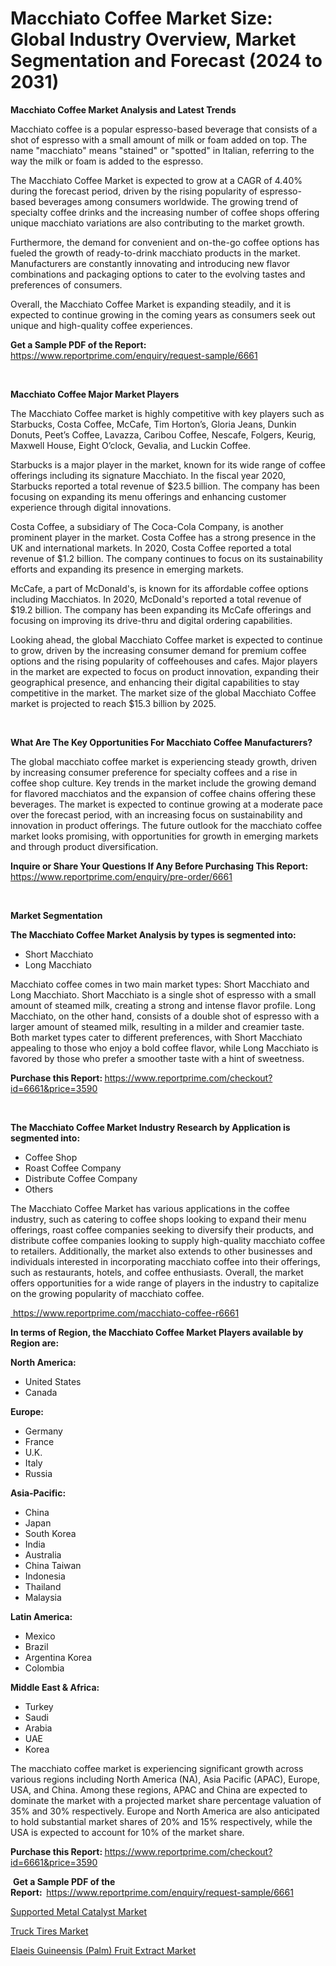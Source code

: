 <p><h1>Macchiato Coffee Market Size: Global Industry Overview, Market Segmentation and Forecast (2024 to 2031)</h1></p><p><strong>Macchiato Coffee Market Analysis and Latest Trends</strong></p>
<p><p>Macchiato coffee is a popular espresso-based beverage that consists of a shot of espresso with a small amount of milk or foam added on top. The name "macchiato" means "stained" or "spotted" in Italian, referring to the way the milk or foam is added to the espresso.</p><p>The Macchiato Coffee Market is expected to grow at a CAGR of 4.40% during the forecast period, driven by the rising popularity of espresso-based beverages among consumers worldwide. The growing trend of specialty coffee drinks and the increasing number of coffee shops offering unique macchiato variations are also contributing to the market growth.</p><p>Furthermore, the demand for convenient and on-the-go coffee options has fueled the growth of ready-to-drink macchiato products in the market. Manufacturers are constantly innovating and introducing new flavor combinations and packaging options to cater to the evolving tastes and preferences of consumers.</p><p>Overall, the Macchiato Coffee Market is expanding steadily, and it is expected to continue growing in the coming years as consumers seek out unique and high-quality coffee experiences.</p></p>
<p><strong>Get a Sample PDF of the Report:&nbsp;</strong> <a href="https://www.reportprime.com/enquiry/request-sample/6661">https://www.reportprime.com/enquiry/request-sample/6661</a></p>
<p>&nbsp;</p>
<p><strong>Macchiato Coffee Major Market Players</strong></p>
<p><p>The Macchiato Coffee market is highly competitive with key players such as Starbucks, Costa Coffee, McCafe, Tim Horton’s, Gloria Jeans, Dunkin Donuts, Peet’s Coffee, Lavazza, Caribou Coffee, Nescafe, Folgers, Keurig, Maxwell House, Eight O’clock, Gevalia, and Luckin Coffee.</p><p>Starbucks is a major player in the market, known for its wide range of coffee offerings including its signature Macchiato. In the fiscal year 2020, Starbucks reported a total revenue of $23.5 billion. The company has been focusing on expanding its menu offerings and enhancing customer experience through digital innovations.</p><p>Costa Coffee, a subsidiary of The Coca-Cola Company, is another prominent player in the market. Costa Coffee has a strong presence in the UK and international markets. In 2020, Costa Coffee reported a total revenue of $1.2 billion. The company continues to focus on its sustainability efforts and expanding its presence in emerging markets.</p><p>McCafe, a part of McDonald's, is known for its affordable coffee options including Macchiatos. In 2020, McDonald's reported a total revenue of $19.2 billion. The company has been expanding its McCafe offerings and focusing on improving its drive-thru and digital ordering capabilities.</p><p>Looking ahead, the global Macchiato Coffee market is expected to continue to grow, driven by the increasing consumer demand for premium coffee options and the rising popularity of coffeehouses and cafes. Major players in the market are expected to focus on product innovation, expanding their geographical presence, and enhancing their digital capabilities to stay competitive in the market. The market size of the global Macchiato Coffee market is projected to reach $15.3 billion by 2025.</p></p>
<p>&nbsp;</p>
<p><strong>What Are The Key Opportunities For Macchiato Coffee Manufacturers?</strong></p>
<p><p>The global macchiato coffee market is experiencing steady growth, driven by increasing consumer preference for specialty coffees and a rise in coffee shop culture. Key trends in the market include the growing demand for flavored macchiatos and the expansion of coffee chains offering these beverages. The market is expected to continue growing at a moderate pace over the forecast period, with an increasing focus on sustainability and innovation in product offerings. The future outlook for the macchiato coffee market looks promising, with opportunities for growth in emerging markets and through product diversification.</p></p>
<p><strong>Inquire or Share Your Questions If Any Before Purchasing This Report:</strong> <a href="https://www.reportprime.com/enquiry/pre-order/6661">https://www.reportprime.com/enquiry/pre-order/6661</a></p>
<p>&nbsp;</p>
<p><strong>Market Segmentation</strong></p>
<p><strong>The Macchiato Coffee Market Analysis by types is segmented into:</strong></p>
<p><ul><li>Short Macchiato</li><li>Long Macchiato</li></ul></p>
<p><p>Macchiato coffee comes in two main market types: Short Macchiato and Long Macchiato. Short Macchiato is a single shot of espresso with a small amount of steamed milk, creating a strong and intense flavor profile. Long Macchiato, on the other hand, consists of a double shot of espresso with a larger amount of steamed milk, resulting in a milder and creamier taste. Both market types cater to different preferences, with Short Macchiato appealing to those who enjoy a bold coffee flavor, while Long Macchiato is favored by those who prefer a smoother taste with a hint of sweetness.</p></p>
<p><strong>Purchase this Report:&nbsp;</strong><a href="https://www.reportprime.com/checkout?id=6661&price=3590">https://www.reportprime.com/checkout?id=6661&price=3590</a></p>
<p>&nbsp;</p>
<p><strong>The Macchiato Coffee Market Industry Research by Application is segmented into:</strong></p>
<p><ul><li>Coffee Shop</li><li>Roast Coffee Company</li><li>Distribute Coffee Company</li><li>Others</li></ul></p>
<p><p>The Macchiato Coffee Market has various applications in the coffee industry, such as catering to coffee shops looking to expand their menu offerings, roast coffee companies seeking to diversify their products, and distribute coffee companies looking to supply high-quality macchiato coffee to retailers. Additionally, the market also extends to other businesses and individuals interested in incorporating macchiato coffee into their offerings, such as restaurants, hotels, and coffee enthusiasts. Overall, the market offers opportunities for a wide range of players in the industry to capitalize on the growing popularity of macchiato coffee.</p></p>
<p><a href="https://www.reportprime.com/macchiato-coffee-r6661">&nbsp;https://www.reportprime.com/macchiato-coffee-r6661</a></p>
<p><strong>In terms of Region, the Macchiato Coffee Market Players available by Region are:</strong></p>
<p>
    <p> <strong> North America: </strong>
        <ul>
            <li>United States</li>
            <li>Canada</li>
        </ul>
        </p> 
    <p> <strong> Europe: </strong>
        <ul>
            <li>Germany</li>
            <li>France</li>
            <li>U.K.</li>
            <li>Italy</li>
            <li>Russia</li>
        </ul>
        </p> 
    <p> <strong> Asia-Pacific: </strong>
        <ul>
            <li>China</li>
            <li>Japan</li>
            <li>South Korea</li>
            <li>India</li>
            <li>Australia</li>
            <li>China Taiwan</li>
            <li>Indonesia</li>
            <li>Thailand</li>
            <li>Malaysia</li>
        </ul>
        </p> 
    <p> <strong> Latin America: </strong>
        <ul>
            <li>Mexico</li>
            <li>Brazil</li>
            <li>Argentina Korea</li>
            <li>Colombia</li>
        </ul>
        </p> 
    <p> <strong> Middle East & Africa: </strong>
        <ul>
            <li>Turkey</li>
            <li>Saudi</li>
            <li>Arabia</li>
            <li>UAE</li>
            <li>Korea</li>
        </ul>
    </p>
    </p>
<p><p>The macchiato coffee market is experiencing significant growth across various regions including North America (NA), Asia Pacific (APAC), Europe, USA, and China. Among these regions, APAC and China are expected to dominate the market with a projected market share percentage valuation of 35% and 30% respectively. Europe and North America are also anticipated to hold substantial market shares of 20% and 15% respectively, while the USA is expected to account for 10% of the market share.</p></p>
<p><strong>Purchase this Report: </strong><a href="https://www.reportprime.com/checkout?id=6661&price=3590">https://www.reportprime.com/checkout?id=6661&price=3590</a></p>
<p>&nbsp;<strong>Get a Sample PDF of the Report:&nbsp;&nbsp;</strong><a href="https://www.reportprime.com/enquiry/request-sample/6661">https://www.reportprime.com/enquiry/request-sample/6661</a></p>
<p><strong></strong></p>
<p><p><a href="https://www.linkedin.com/pulse/supported-metal-catalyst-market-size-examines-its-scope-primary-zqcdf?trackingId=VtV2phn8Yd8kkkiAB4Im3g%3D%3D">Supported Metal Catalyst Market</a></p><p><a href="https://www.linkedin.com/pulse/truck-tires-market-size-furnishes-valuable-information-encompassing-bujrf?trackingId=gk4I3J1UXdZvNAM5%2BHKtdg%3D%3D">Truck Tires Market</a></p><p><a href="https://www.linkedin.com/pulse/elaeis-guineensis-palm-fruit-extract-market-size-share-amp-gdjhf?trackingId=fjAc%2BB6Gop9KVFPLL8rtJw%3D%3D">Elaeis Guineensis (Palm) Fruit Extract Market</a></p></p>